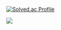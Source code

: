 [![Solved.ac Profile](http://mazassumnida.wtf/api/v2/generate_badge?boj=sjy010208)](https://solved.ac/sjy010208/)

<img src="http://mazandi.herokuapp.com/api?handle=sjy010208&theme=warm"/>
